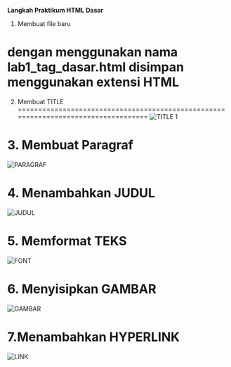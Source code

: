 **Langkah Praktikum HTML Dasar**

1. Membuat file baru

dengan menggunakan nama lab1_tag_dasar.html disimpan menggunakan extensi HTML
===================================================================================
2. Membuat TITLE
===================================================================================
![TITLE 1](https://user-images.githubusercontent.com/56239989/112272449-ca3b1580-8cae-11eb-8642-3da26074c6c7.jpg)

**3. Membuat Paragraf**
===================================================================================
![PARAGRAF](https://user-images.githubusercontent.com/56239989/112272571-f8b8f080-8cae-11eb-9236-084f1148d8ed.jpg)

**4. Menambahkan JUDUL**
===================================================================================
![JUDUL](https://user-images.githubusercontent.com/56239989/112272715-1f772700-8caf-11eb-9d5b-e7967dbc207e.jpg)

**5. Memformat TEKS**
===================================================================================
![FONT](https://user-images.githubusercontent.com/56239989/112273068-81379100-8caf-11eb-9f39-f3d3d3d51c48.jpg)

**6. Menyisipkan GAMBAR**
===================================================================================
![GAMBAR](https://user-images.githubusercontent.com/56239989/112273203-a88e5e00-8caf-11eb-8f1d-b3abbdbab56f.jpg)

7.Menambahkan HYPERLINK
===================================================================================
![LINK](https://user-images.githubusercontent.com/56239989/112273374-dc698380-8caf-11eb-9f06-0e025514a6f9.jpg)
